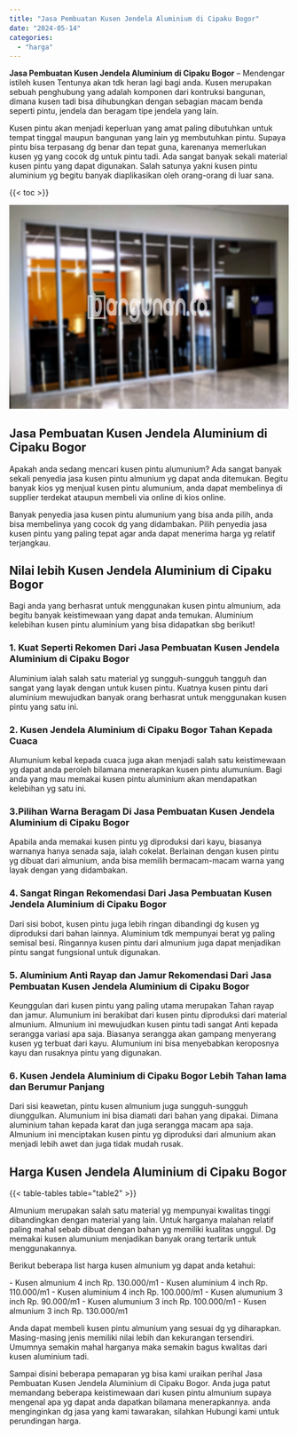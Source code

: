```yaml
---
title: "Jasa Pembuatan Kusen Jendela Aluminium di Cipaku Bogor"
date: "2024-05-14"
categories: 
  - "harga"
---
```


**Jasa Pembuatan Kusen Jendela Aluminium di Cipaku Bogor** – Mendengar istileh kusen Tentunya akan tdk heran lagi bagi anda. Kusen merupakan sebuah penghubung yang adalah komponen dari kontruksi bangunan, dimana kusen tadi bisa dihubungkan dengan sebagian macam benda seperti pintu, jendela dan beragam tipe jendela yang lain.

Kusen pintu akan menjadi keperluan yang amat paling dibutuhkan untuk tempat tinggal maupun bangunan yang lain yg membutuhkan pintu. Supaya pintu bisa terpasang dg benar dan tepat guna, karenanya memerlukan kusen yg yang cocok dg untuk pintu tadi. Ada sangat banyak sekali material kusen pintu yang dapat digunakan. Salah satunya yakni kusen pintu aluminium yg begitu banyak diaplikasikan oleh orang-orang di luar sana.

{{< toc >}}

![Jasa Pembuatan Kusen Jendela Aluminium di Cipaku Bogor](/images/harga-kusen-jendela-alumunium-47.png)

## Jasa Pembuatan Kusen Jendela Aluminium di Cipaku Bogor

Apakah anda sedang mencari kusen pintu alumunium? Ada sangat banyak sekali penyedia jasa kusen pintu almunium yg dapat anda ditemukan. Begitu banyak kios yg menjual kusen pintu alumunium, anda dapat membelinya di supplier terdekat ataupun membeli via online di kios online.

Banyak penyedia jasa kusen pintu alumunium yang bisa anda pilih, anda bisa membelinya yang cocok dg yang didambakan. Pilih penyedia jasa kusen pintu yang paling tepat agar anda dapat menerima harga yg relatif terjangkau.

## Nilai lebih Kusen Jendela Aluminium di Cipaku Bogor

Bagi anda yang berhasrat untuk menggunakan kusen pintu almunium, ada begitu banyak keistimewaan yang dapat anda temukan. Aluminium kelebihan kusen pintu aluminium yang bisa didapatkan sbg berikut!

### 1\. Kuat Seperti Rekomen Dari Jasa Pembuatan Kusen Jendela Aluminium di Cipaku Bogor

Aluminium ialah salah satu material yg sungguh-sungguh tangguh dan sangat yang layak dengan untuk kusen pintu. Kuatnya kusen pintu dari aluminium mewujudkan banyak orang berhasrat untuk menggunakan kusen pintu yang satu ini.

### 2\. Kusen Jendela Aluminium di Cipaku Bogor Tahan Kepada Cuaca

Alumunium kebal kepada cuaca juga akan menjadi salah satu keistimewaan yg dapat anda peroleh bilamana menerapkan kusen pintu alumunium. Bagi anda yang mau memakai kusen pintu aluminium akan mendapatkan kelebihan yg satu ini.

### 3.Pilihan Warna Beragam Di Jasa Pembuatan Kusen Jendela Aluminium di Cipaku Bogor

Apabila anda memakai kusen pintu yg diproduksi dari kayu, biasanya warnanya hanya senada saja, ialah cokelat. Berlainan dengan kusen pintu yg dibuat dari almunium, anda bisa memilih bermacam-macam warna yang layak dengan yang didambakan.

### 4\. Sangat Ringan Rekomendasi Dari Jasa Pembuatan Kusen Jendela Aluminium di Cipaku Bogor

Dari sisi bobot, kusen pintu juga lebih ringan dibandingi dg kusen yg diproduksi dari bahan lainnya. Aluminium tdk mempunyai berat yg paling semisal besi. Ringannya kusen pintu dari almunium juga dapat menjadikan pintu sangat fungsional untuk digunakan.

### 5\. Aluminium Anti Rayap dan Jamur Rekomendasi Dari Jasa Pembuatan Kusen Jendela Aluminium di Cipaku Bogor

Keunggulan dari kusen pintu yang paling utama merupakan Tahan rayap dan jamur. Alumunium ini berakibat dari kusen pintu diproduksi dari material almunium. Almunium ini mewujudkan kusen pintu tadi sangat Anti kepada serangga variasi apa saja. Biasanya serangga akan gampang menyerang kusen yg terbuat dari kayu. Alumunium ini bisa menyebabkan keroposnya kayu dan rusaknya pintu yang digunakan.

### 6\. Kusen Jendela Aluminium di Cipaku Bogor Lebih Tahan lama dan Berumur Panjang

Dari sisi keawetan, pintu kusen almunium juga sungguh-sungguh diunggulkan. Alumunium ini bisa diamati dari bahan yang dipakai. Dimana aluminium tahan kepada karat dan juga serangga macam apa saja. Almunium ini menciptakan kusen pintu yg diproduksi dari almunium akan menjadi lebih awet dan juga tidak mudah rusak.

## Harga Kusen Jendela Aluminium di Cipaku Bogor

{{< table-tables table="table2" >}}

Almunium merupakan salah satu material yg mempunyai kwalitas tinggi dibandingkan dengan material yang lain. Untuk harganya malahan relatif paling mahal sebab dibuat dengan bahan yg memiliki kualitas unggul. Dg memakai kusen alumunium menjadikan banyak orang tertarik untuk menggunakannya.

Berikut beberapa list harga kusen almunium yg dapat anda ketahui:

\- Kusen almunium 4 inch Rp. 130.000/m1 - Kusen aluminium 4 inch Rp. 110.000/m1 - Kusen aluminium 4 inch Rp. 100.000/m1 - Kusen alumunium 3 inch Rp. 90.000/m1 - Kusen alumunium 3 inch Rp. 100.000/m1 - Kusen almunium 3 inch Rp. 130.000/m1

Anda dapat membeli kusen pintu almunium yang sesuai dg yg diharapkan. Masing-masing jenis memiliki nilai lebih dan kekurangan tersendiri. Umumnya semakin mahal harganya maka semakin bagus kwalitas dari kusen aluminium tadi.

Sampai disini beberapa pemaparan yg bisa kami uraikan perihal Jasa Pembuatan Kusen Jendela Aluminium di Cipaku Bogor. Anda juga patut memandang beberapa keistimewaan dari kusen pintu almunium supaya mengenal apa yg dapat anda dapatkan bilamana menerapkannya. anda menginginkan dg jasa yang kami tawarakan, silahkan Hubungi kami untuk perundingan harga.
